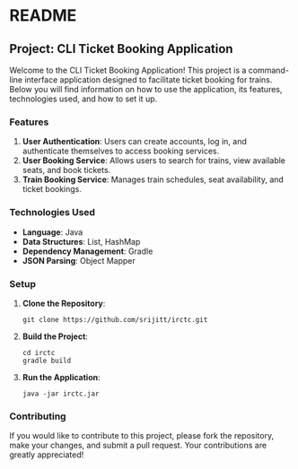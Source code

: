 # README

## Project: CLI Ticket Booking Application

Welcome to the CLI Ticket Booking Application! This project is a command-line interface application designed to facilitate ticket booking for trains. Below you will find information on how to use the application, its features, technologies used, and how to set it up.

### Features

1. **User Authentication**: Users can create accounts, log in, and authenticate themselves to access booking services.
2. **User Booking Service**: Allows users to search for trains, view available seats, and book tickets.
3. **Train Booking Service**: Manages train schedules, seat availability, and ticket bookings.

### Technologies Used

- **Language**: Java
- **Data Structures**: List, HashMap
- **Dependency Management**: Gradle
- **JSON Parsing**: Object Mapper

### Setup

1. **Clone the Repository**: 
   ```
   git clone https://github.com/srijitt/irctc.git
   ```

2. **Build the Project**:
   ```
   cd irctc
   gradle build
   ```

3. **Run the Application**:
   ```
   java -jar irctc.jar
   ```

### Contributing

If you would like to contribute to this project, please fork the repository, make your changes, and submit a pull request. Your contributions are greatly appreciated!
